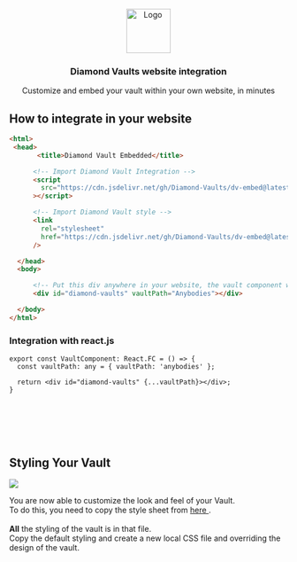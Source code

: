 

<!-- PROJECT LOGO -->
<br />
<div align="center">
  <a href="https://diamondvaults.io">
    <img src="https://diamondvaults.io/static/media/dv-fav.11e412b4.svg" alt="Logo" width="80" height="80">
  </a>

  <h3 align="center">Diamond Vaults website integration</h3>

  <p align="center">
    Customize and embed your vault within your own website, in minutes
  </p>
</div>

## How to integrate in your website

```html
<html>
 <head>
       <title>Diamond Vault Embedded</title>

      <!-- Import Diamond Vault Integration -->
      <script
        src="https://cdn.jsdelivr.net/gh/Diamond-Vaults/dv-embed@latest/V2-build/bundle.min.js"
      ></script>

      <!-- Import Diamond Vault style -->
      <link
        rel="stylesheet"
        href="https://cdn.jsdelivr.net/gh/Diamond-Vaults/dv-embed@latest/V2-build/bundle.css"
      />

  </head>
  <body>

      <!-- Put this div anywhere in your website, the vault component will be rendered inside it -->
      <div id="diamond-vaults" vaultPath="Anybodies"></div>

  </body>
</html>
```

### Integration with react.js
```tsx
export const VaultComponent: React.FC = () => {
  const vaultPath: any = { vaultPath: 'anybodies' };
  
  return <div id="diamond-vaults" {...vaultPath}></div>;
}
```
<br/>
<br/>
<br/>
<br/>

## Styling Your Vault
<img src="https://firebasestorage.googleapis.com/v0/b/nft-anybodies.appspot.com/o/Screen%20Shot%202022-05-03%20at%2014.39.50.png?alt=media&token=60932f91-ad87-4944-a6b9-e4113f2dd35a"/>


You are now able to customize the look and feel of your Vault.<br/>
To do this, you need to copy the style sheet from <a target="_blank" href="https://github.com/Diamond-Vaults/dv-embed/blob/main/build/bundle.css"> here </a>.
<br/><br/>
<b>All</b> the styling of the vault is in that file.<br/>
Copy the default styling and create a new local CSS file and overriding the design of the vault.
